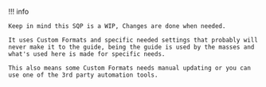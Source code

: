 !!! info

    Keep in mind this SQP is a WIP, Changes are done when needed.

    It uses Custom Formats and specific needed settings that probably will never make it to the guide, being the guide is used by the masses and what's used here is made for specific needs.

    This also means some Custom Formats needs manual updating or you can use one of the 3rd party automation tools.
